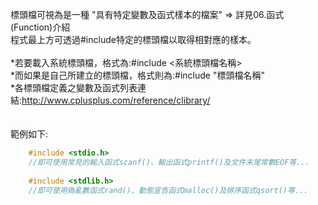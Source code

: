 標頭檔可視為是一種 "具有特定變數及函式樣本的檔案" ⇒ 詳見06.函式(Function)介紹
<br>
程式最上方可透過#include特定的標頭檔以取得相對應的樣本。
<br>
<br>
\*若要載入系統標頭檔，格式為:#include <系統標頭檔名稱>
<br>
\*而如果是自己所建立的標頭檔，格式則為:#include "標頭檔名稱"
<br>
\*各標頭檔定義之變數及函式列表連結:http://www.cplusplus.com/reference/clibrary/
<br>
<br>
<br>
範例如下:
```c
	#include <stdio.h>
	//即可使用常見的輸入函式scanf()、輸出函式printf()及文件末尾常數EOF等...
	
	#include <stdlib.h>
	//即可使用偽亂數函式rand()、動態宣告函式malloc()及排序函式qsort()等...
```

